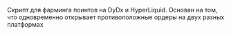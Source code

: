 Скрипт для фарминга поинтов на DyDx и HyperLiquid. Основан на том, что одновременно открывает противоположные ордеры на двух разных платформах
